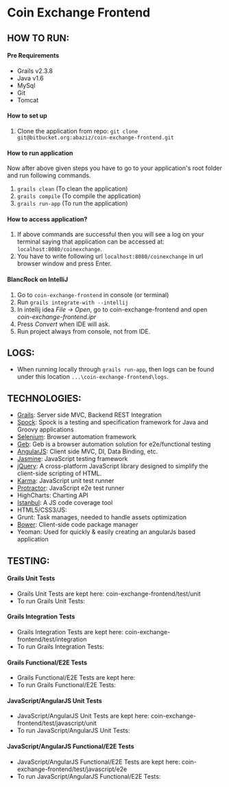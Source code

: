 # Coin Exchange Frontend

## HOW TO RUN:

#### Pre Requirements
  - Grails v2.3.8
  - Java v1.6
  - MySql
  - Git
  - Tomcat

#### How to set up
  1. Clone the application from repo: `git clone git@bitbucket.org:abaziz/coin-exchange-frontend.git`

#### How to run application
Now after above given steps you have to go to your application's root folder and run following commands.

  1. `grails clean` (To clean the application)
  2. `grails compile` (To compile the application)
  3. `grails run-app` (To run the application)

#### How to access application?
  1. If above commands are successful then you will see a log on your terminal saying that application can be accessed at: `localhost:8080/coinexchange`.
  2. You have to write following url `localhost:8080/coinexchange` in url browser window and press Enter.

#### BlancRock on IntelliJ
  1. Go to `coin-exchange-frontend` in console (or terminal)
  2. Run `grails integrate-with --intellij`
  3. In intellij idea _File -> Open_, go to coin-exchange-frontend and open _coin-exchange-frontend.ipr_
  4. Press _Convert_ when IDE will ask.
  5. Run project always from console, not from IDE.

## LOGS:

- When running locally through `grails run-app`, then logs can be found under this location `...\coin-exchange-frontend\logs`.

## TECHNOLOGIES:
  - [Grails](https://grails.org/): Server side MVC, Backend REST Integration
  - [Spock](https://code.google.com/p/spock/): Spock is a testing and specification framework for Java and Groovy applications
  - [Selenium](https://code.google.com/p/selenium/): Browser automation framework
  - [Geb](http://www.gebish.org/): Geb is a browser automation solution for e2e/functional testing
  - [AngularJS](https://docs.angularjs.org/guide/introduction): Client side MVC, DI, Data Binding, etc.
  - [Jasmine](https://github.com/pivotal/jasmine): JavaScript testing framework
  - [jQuery](http://jquery.com/): A cross-platform JavaScript library designed to simplify the client-side scripting of HTML.
  - [Karma](https://github.com/karma-runner/karma): JavaScript unit test runner
  - [Protractor](https://github.com/angular/protractor): JavaScript e2e test runner 
  - HighCharts: Charting API
  - [Istanbul](https://github.com/gotwarlost/istanbul): A JS code coverage tool
  - HTML5/CSS3/JS: 
  - Grunt: Task manages, needed to handle assets optimization
  - [Bower](http://bower.io/): Client-side code package manager
  - Yeoman: Used for quickly & easily creating an angularJs based application

## TESTING:

#### Grails Unit Tests
  - Grails Unit Tests are kept here: coin-exchange-frontend/test/unit
  - To run Grails Unit Tests: 

#### Grails Integration Tests
  - Grails Integration Tests are kept here: coin-exchange-frontend/test/integration
  - To run Grails Integration Tests: 

#### Grails Functional/E2E Tests
  - Grails Functional/E2E Tests are kept here: 
  - To run Grails Functional/E2E Tests:
 
#### JavaScript/AngularJS Unit Tests
  - JavaScript/AngularJS Unit Tests are kept here: coin-exchange-frontend/test/javascript/unit
  - To run JavaScript/AngularJS Unit Tests: 

#### JavaScript/AngularJS Functional/E2E Tests
  - JavaScript/AngularJS Functional/E2E Tests are kept here: coin-exchange-frontend/test/javascript/e2e
  - To run JavaScript/AngularJS Functional/E2E Tests:
